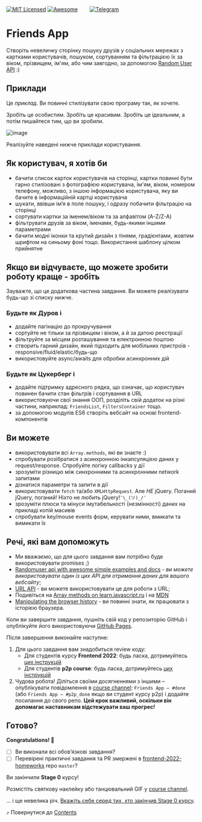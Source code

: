 [![MIT Licensed][icon-mit]][license]
[![Awesome][icon-awesome]][awesome]
&nbsp;&nbsp;&nbsp;&nbsp;&nbsp;&nbsp;
[![Telegram][icon-chat]][chat]

# Friends App

Створіть невеличку сторінку пошуку друзів у соціальних мережах з картками користувачів,
пошуком, сортуванням та фільтрацією їх за віком, прізвищем, ім'ям,
або чим завгодно, за допомогою [Random User API](https://randomuser.me) :)

## Приклади

Це *приклад*. Ви повинні стилізувати свою програму так, як хочете.

Зробіть це особистим. Зробіть це красивим. Зробіть це ідеальним, а потім пишайтеся тим, що ви зробили.

![image](https://i.imgur.com/5tcpqcY.png)

Реалізуйте наведені нижче приклади користування.

## Як користувач, я хотів би

- бачити список карток користувачів на сторінці, картки повинні бути гарно стилізовані з фотографією користувача, ім'ям, віком, номером телефону, можливо, з іншою інформацією користувача, яку ви бачите в інформаційній картці користувача
- шукати, ввівши ім’я в поле пошуку, і одразу побачити фільтрацію на сторінці
- сортувати картки за іменем/віком та за алфавітом (A-Z/Z-A)
- фільтрувати друзів за віком, іменами, будь-якими іншими параметрами
- бачити модні іконки та крутий дизайн з тінями, градієнтами, жовтим шрифтом на синьому фоні тощо. Використання шаблону цілком прийнятне

## Якщо ви відчуваєте, що можете зробити роботу краще - зробіть

Зауважте, що це додаткова частина завдання. Ви можете реалізувати будь-що зі списку нижче.

### Будьте як Дуров і

- додайте пагінацію до прокручування
- сортуйте не тільки за прізвищем і віком, а й за датою реєстрації
- фільтруйте за місцем розташування та електронною поштою
- створить гарний дизайн, який підходить для мобільних пристроїв - responsive/fluid/elastic/будь-що
- використовуйте async/awaits для обробки асинхронних дій

### Будьте як Цукерберг і

- додайте підтримку адресного рядка, що означає, що користувач повинен бачити стан фільтрів і сортування в URL
- використовуючи свої знання ООП, розділіть свій додаток на різні частини, наприклад: `FriendsList`, `FiltersContainer` тощо.
- за допомогою модулів ES6 створіть вебсайт на основі frontend-компонентів

## Ви можете

- використовувати всі `Array.methods`, які ви знаєте :)
- спробувати розібратися з асинхронною інкапсуляцією даних у request/response. Спробуйте логіку callbacks у дії
- зрозуміти різницю між синхронними та асинхронними network запитами
- дізнатися параметри та запити в дії
- використовувати `fetch` та/або `XMLHttpRequest`. Але *НЕ* jQuery. Поганий jQuery, поганий! Ніхто не любить jQuery!`¯\_(ツ)_/¯`
- зрозуміти плюси та мінуси імутабельності (незмінності) даних на прикладі копій масивів
- спробувати key/mouse events форм, керувати ними, вмикати та вимикати їх

## Речі, які вам допоможуть

- Ми вважаємо, що для цього завдання вам потрібно буде використовувати promises ;)
- [Randomuser api with awesome simple examples and docs](https://randomuser.me) -
  _ви можете використовувати один із цих API для отримання даних для вашого вебсайту_;
- [URL API](https://developer.mozilla.org/en-US/docs/Web/API/URL) - ви можете використовувати
  це для роботи з URL;
- Подивіться на  [Array methods on learn.javascript.ru](https://learn.javascript.ru/array-methods) і на [MDN](https://developer.mozilla.org/en-US/docs/Web/JavaScript/Reference/Global_Objects/Array)
- [Manipulating the browser history](https://developer.mozilla.org/en-US/docs/Web/API/History_API) -
  ви повинні знати, як працювати з історією браузера.

Коли ви завершите завдання, пушніть свій код у репозиторію GitHub і опублікуйте
його використовуючи [GitHub Pages](https://pages.github.com).

Після завершення виконайте наступне:
1. Для цього завдання вам знадобиться review коду:
   - Для студентів курсу **Frontend 2022**: будь ласка, дотримуйтесь [цих інструкцій](https://github.com/kottans/frontend-2022-homeworks/blob/master/README.md)
   - Для студентів **p2p course**: будь ласка, дотримуйтесь [цих інструкцій](https://github.com/kottans/frontend-2019-p2p/blob/master/CONTRIBUTING.md)
1. Чудова робота! Діліться своїми досягненнями з іншими –
   опублікувати повідомлення в [course channel][chat]:
   `Friends App — #done` (або `Friends App — #p2p_done` якщо ви студент курсу p2p) і додайте посилання до свого репо. **Цей крок важливий, оскільки він допомагає наставникам відстежувати ваш прогрес!**

## Готово?

__Congratulations! 🎉__

- [ ] Ви виконали всі обов’язкові завдання?
- [ ] Перевірені практичні завдання та
      PR змержені в
      [frontend-2022-homeworks](https://github.com/kottans/frontend-2022-homeworks)
      repo `master`?

Ви закінчили __Stage 0__ курсу!

Розмістіть святкову наклейку або танцювальний GIF
у [course channel][chat].

... і ще невелика річ.
[Вкажіть себе серед тих, хто закінчив Stage 0 курсу](../students/stage0-finishers.md).

⤴️ Повернутися до [Contents](../contents.md)


[icon-chat]: https://img.shields.io/badge/chat-on%20telegram-blue.svg
[icon-mit]: https://img.shields.io/badge/license-MIT-blue.svg
[icon-awesome]: https://cdn.rawgit.com/sindresorhus/awesome/d7305f38d29fed78fa85652e3a63e154dd8e8829/media/badge.svg

[license]: https://github.com/Kottans/web/blob/master/LICENSE.md
[awesome]: https://github.com/sindresorhus/awesome#front-end-development
[chat]: https://t.me/joinchat/CX8EF1JmLm9IM6J6oy2U7Q
